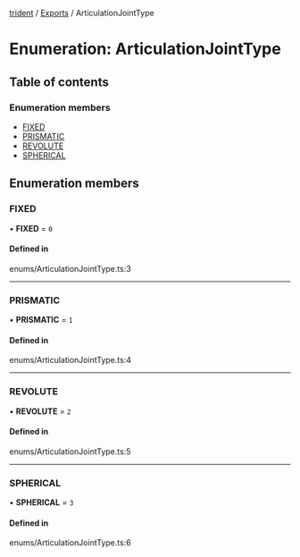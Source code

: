 [trident](../README.md) / [Exports](../modules.md) / ArticulationJointType

# Enumeration: ArticulationJointType

## Table of contents

### Enumeration members

- [FIXED](ArticulationJointType.md#fixed)
- [PRISMATIC](ArticulationJointType.md#prismatic)
- [REVOLUTE](ArticulationJointType.md#revolute)
- [SPHERICAL](ArticulationJointType.md#spherical)

## Enumeration members

### FIXED

• **FIXED** = `0`

#### Defined in

enums/ArticulationJointType.ts:3

___

### PRISMATIC

• **PRISMATIC** = `1`

#### Defined in

enums/ArticulationJointType.ts:4

___

### REVOLUTE

• **REVOLUTE** = `2`

#### Defined in

enums/ArticulationJointType.ts:5

___

### SPHERICAL

• **SPHERICAL** = `3`

#### Defined in

enums/ArticulationJointType.ts:6
